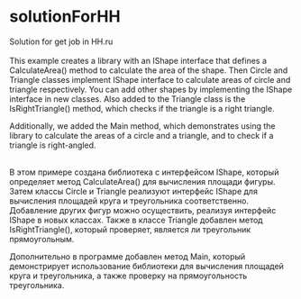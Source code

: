 # solutionForHH
Solution for get job in HH.ru </br>
<br>
This example creates a library with an IShape interface 
that defines a CalculateArea() method to calculate the 
area of the shape. Then Circle and Triangle classes 
implement IShape interface to calculate areas of circle 
and triangle respectively. You can add other shapes by 
implementing the IShape interface in new classes. 
Also added to the Triangle class is the IsRightTriangle() 
method, which checks if the triangle is a right triangle.

Additionally, we added the Main method, which demonstrates 
using the library to calculate the areas of a circle and a 
triangle, and to check if a triangle is right-angled.<br>
<br>

В этом примере создана библиотека с интерфейсом IShape, 
который определяет метод CalculateArea() для вычисления 
площади фигуры. Затем классы Circle и Triangle реализуют 
интерфейс IShape для вычисления площадей круга и 
треугольника соответственно. Добавление других фигур можно 
осуществить, реализуя интерфейс IShape в новых классах. 
Также в классе Triangle добавлен метод IsRightTriangle(),
который проверяет, является ли треугольник прямоугольным.

Дополнительно в программе добавлен метод Main, 
который демонстрирует использование библиотеки для 
вычисления площадей круга и треугольника, 
а также проверку на прямоугольность треугольника.
